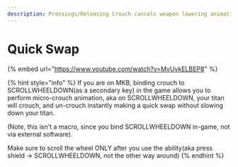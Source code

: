 ```yaml
---
description: Pressings/Releasing Crouch cancels weapon lowering animation.
---
```


# Quick Swap

{% embed url="https://www.youtube.com/watch?v=MvUvkELBEP8" %}

{% hint style="info" %}
If you are on MKB, binding crouch to SCROLLWHEELDOWN(as a secondary key) in the game allows you to perform micro-crouch animation, aka on SCROLLWHEELDOWN, your titan will crouch, and un-crouch instantly making a quick swap without slowing down your titan.&#x20;

(Note, this isn't a macro, since you bind SCROLLWHEELDOWN in-game, not via external software).&#x20;

Make sure to scroll the wheel ONLY after you use the ability(aka press shield -> SCROLLWHEELDOWN, not the other way around)
{% endhint %}



